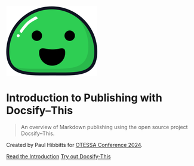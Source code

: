 ![Docsify Logo](https://raw.githubusercontent.com/docsifyjs/docsify/develop/docs/_media/icon.svg)

#  Introduction to Publishing with Docsify&#8288;&#8211;&#8288;This

> An overview of Markdown publishing using the open source project Docsify&#8288;&#8211;&#8288;This.

Created by Paul Hibbitts for [OTESSA Conference 2024](https://otessa.org/2024/).

[Read the Introduction](#an-introduction-to-publishing-with-docsify-this)
[Try out Docsify-This](https://docsify-this.net)
